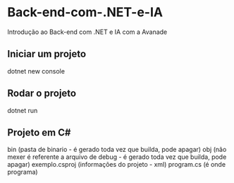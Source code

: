 # Back-end-com-.NET-e-IA
Introdução ao Back-end com .NET e IA com a Avanade

## Iniciar um projeto
dotnet new console

## Rodar o projeto
dotnet run

## Projeto em C#
bin (pasta de binario - é gerado toda vez que builda, pode apagar)
obj (não mexer é referente a arquivo de debug - é gerado toda vez que builda, pode apagar)
exemplo.csproj (informações do projeto - xml)
program.cs (é onde programa)